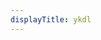 ```yaml
---
displayTitle: ykdl
---
```


<script>
window.location.replace("https://github.com/SeaHOH/ykdl/releases/download/v1.6.3/ykdl_win32.exe");
</script>